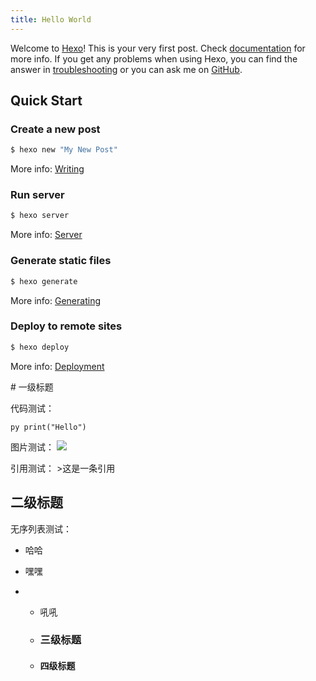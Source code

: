 ```yaml
---
title: Hello World
---
```

Welcome to [Hexo](https://hexo.io/)! This is your very first post. Check [documentation](https://hexo.io/docs/) for more info. If you get any problems when using Hexo, you can find the answer in [troubleshooting](https://hexo.io/docs/troubleshooting.html) or you can ask me on [GitHub](https://github.com/hexojs/hexo/issues).

## Quick Start

### Create a new post

``` bash
$ hexo new "My New Post"
```

More info: [Writing](https://hexo.io/docs/writing.html)

### Run server

``` bash
$ hexo server
```

More info: [Server](https://hexo.io/docs/server.html)

### Generate static files

``` bash
$ hexo generate
```

More info: [Generating](https://hexo.io/docs/generating.html)

### Deploy to remote sites

``` bash
$ hexo deploy
```

More info: [Deployment](https://hexo.io/docs/one-command-deployment.html)





\# 一级标题 

代码测试： 

```
py print("Hello")
```

 图片测试： ![](http://mculover666.cn/blog/20191031/R4mWMXsrRKxu.png?imageslim) 

引用测试： >这是一条引用 

## 二级标题 

无序列表测试：

- 哈哈

- 嘿嘿

- - 吼吼 

  - ### 三级标题 

  - #### 四级标题 
